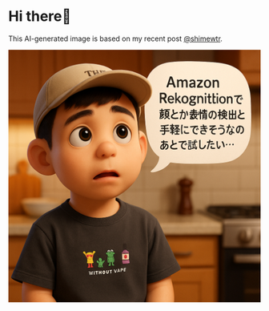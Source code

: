 # Hi there👋

This AI-generated image is based on my recent post [@shimewtr](https://x.com/shimewtr).

![image](image.png)
